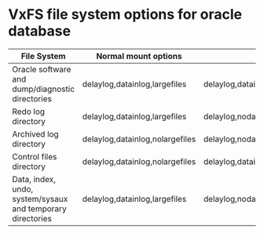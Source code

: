 # VxFS file system options for oracle database
|File System|Normal mount options| Advanced mount options|
|---|---|---|
|Oracle software and dump/diagnostic directories|delaylog,datainlog,largefiles|delaylog,datainlog,largefiles|
|Redo log directory|delaylog,datainlog,largefiles|delaylog,nodatainlog,convosync=direct,mincache=direct,largefiles|
|Archived log directory|delaylog,datainlog,nolargefiles|delaylog,nodatainlog,convosync=direct,mincache=direct,nolargefiles|
|Control files directory|delaylog,datainlog,nolargefiles|delaylog,datainlog,nolargefiles|
|Data, index, undo, system/sysaux and temporary directories|delaylog,datainlog,largefiles|delaylog,nodatainlog,convosync=direct,mincache=direct,largefiles|
